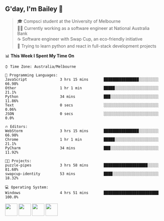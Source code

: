 ## G'day, I'm Bailey 👋

> 🎓 Compsci student at the University of Melbourne <br>
> 👨‍💻 Currently working as a software engineer at National Australia Bank <br>
> ☕️ Software engineer with Swap Cup, an eco-friendly initiative <br>
> 🌱 Trying to learn python and react in full-stack development projects

<!--START_SECTION:waka-->
📊 **This Week I Spent My Time On** 

```text
⌚︎ Time Zone: Australia/Melbourne

💬 Programming Languages: 
JavaScript               3 hrs 15 mins       ████████████████░░░░░░░░░   66.98% 
Other                    1 hr 1 min          █████░░░░░░░░░░░░░░░░░░░░   21.1% 
Python                   34 mins             ███░░░░░░░░░░░░░░░░░░░░░░   11.86% 
Text                     0 secs              ░░░░░░░░░░░░░░░░░░░░░░░░░   0.06% 
JSON                     0 secs              ░░░░░░░░░░░░░░░░░░░░░░░░░   0.0%

🔥 Editors: 
WebStorm                 3 hrs 15 mins       ████████████████░░░░░░░░░   66.98% 
Chrome                   1 hr 1 min          █████░░░░░░░░░░░░░░░░░░░░   21.1% 
PyCharm                  34 mins             ███░░░░░░░░░░░░░░░░░░░░░░   11.92%

🐱‍💻 Projects: 
puzzle-pipes             3 hrs 58 mins       ████████████████████░░░░░   81.68% 
swapcup-identity         53 mins             ████░░░░░░░░░░░░░░░░░░░░░   18.32%

💻 Operating System: 
Windows                  4 hrs 51 mins       █████████████████████████   100.0%

```


<!--END_SECTION:waka-->

[<img height="40px" src="https://img.icons8.com/ios-filled/2x/linkedin.png">](https://linkedin.com/in/baileybutler1)
[<img height="40px" src="https://img.icons8.com/ios-filled/2x/github.png">](https://github.com/baely)
[<img height="40px" src="https://img.icons8.com/ios-filled/2x/salesforce.png">](https://trailblazer.me/id/baileybutler)
[<img height="40px" src="https://img.icons8.com/ios-filled/2x/instagram.png">](https://instagram.com/bae1y)

